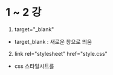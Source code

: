 # 1 ~ 2 강

1. target="_blank"
* target_blank : 새로운 창으로 띄움
2. link rel="stylesheet" href="style.css"
* css 스타일시트를 
